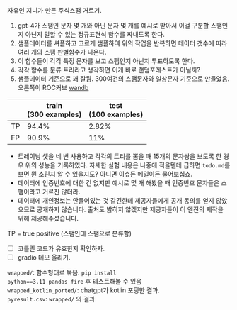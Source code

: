 자유인 지니가 만든 주식스팸 거르기.

1. gpt-4가 스팸인 문자 몇 개와 아닌 문자 몇 개를 예시로 받아서 이걸 구분할 스팸인지 아닌지 말할 수 있는 정규표현식 함수를 짜내도록 한다.
2. 샘플데이터를 셔플하고 고르게 샘플하여 위의 작업을 반복하면 데이터 갯수에 따라 여러 개의 스팸 판별함수가 나온다.
3. 이 함수들이 각각 특정 문자를 보고 스팸인지 아닌지 투표하도록 한다.
4. 각각 함수를 분류 트리라고 생각하면 이게 바로 랜덤포레스트가 아닐까?
5. 샘플데이터 기준으로 꽤 잘됨. 300여건의 스팸문자와 일상문자 기준으로 만들었음. 오른쪽이 ROC커브 [wandb](https://wandb.ai/sonsus/scamtext/runs/f4w58kcd?workspace=user-sonsus)

|      | train<br/>(300 examples) | test<br/>(100 examples) |
|------|-------------|------------|
| TP   | 94.4%       | 2.82%      |     
| FP   | 90.9%       | 11%        |

- 트레이닝 셋을 네 번 사용하고 각각의 트리를 뽑을 때 15개의 문자쌍을 보도록 한 경우 위의 성능을 기록하였다. 자세한 실험 내용은 나중에 적을텐데 급하면 <code>todo.md</code>를 보면 뭔 소린지 알 수 있을지도? 아니면 이슈든 메일이든 물어보십쇼.
- 데이터에 인증번호에 대한 건 없지만 예시로 몇 개 해봤을 때 인증번호 문자들은 스팸이라고 거르진 않더라.
- 데이터에 개인정보는 안들어있는 것 같긴한데 제공자들에게 공개 동의를 얻지 않았으므로 공개하지 않습니다. 출처도 밝히지 않겠지만 제공자들이 이 엔진의 제작을 위해 제공해주셨습니다.

TP = true positive (스팸인데 스팸으로 분류함)


- [ ] 코틀린 코드가 유효한지 확인하자.
- [ ] gradio 데모 올리기.

<code>wrapped/</code>: 함수형태로 묶음. <code>pip install python==3.11 pandas fire</code> 후 테스트해볼 수 있음          
<code>wrapped_kotlin_ported/</code>: chatgpt가 kotlin 포팅한 결과.       
<code>pyresult.csv</code>: <code>wrapped/</code> 의 결과
